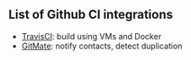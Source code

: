 ## List of Github CI integrations

- [TravisCI](travis-ci.org): build using VMs and Docker
- [GitMate](https://gitmate.io/home): notify contacts, detect duplication